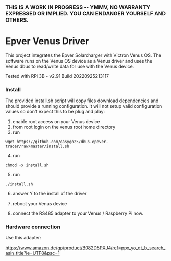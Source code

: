 ### THIS IS A WORK IN PROGRESS -- YMMV, NO WARRANTY EXPRESSED OR IMPLIED. YOU CAN ENDANGER YOURSELF AND OTHERS.

# Epver Venus Driver
This project integrates the Epver Solarcharger with Victron Venus OS. The software runs on the Venus OS device as a Venus driver and uses the Venus dbus to read/write data for use with the Venus device.

Tested with RPi 3B - v2.91 Build 20220925213117
### Install

The provided install.sh script will copy files download dependencies and should provide a running configuration. It will not setup valid configuration values so don't expect this to be plug and play:

1. enable root access on your Venus device
2. from root login on the venus root home directory
3. run
```
wget https://github.com/easygo25/dbus-epever-tracer/raw/master/install.sh
```
4. run 
```
chmod +x install.sh
```
5. run
```
./install.sh
```
6. answer Y to the install of the driver
7. reboot your Venus device

8. connect the RS485 adapter to your Venus / Raspberry Pi now.
### Hardware connection

Use this adapter:

https://www.amazon.de/gp/product/B082D5PXJ4/ref=ppx_yo_dt_b_search_asin_title?ie=UTF8&psc=1